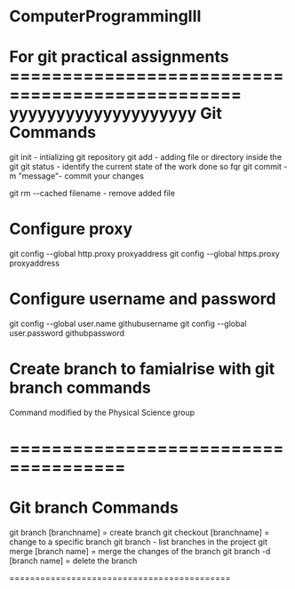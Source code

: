 # ComputerProgrammingIII
For git practical assignments 
================================================ yyyyyyyyyyyyyyyyyyyy
Git Commands
============

git init - intializing git repository
git add - adding file or directory inside the git
git status - identify the current state of the work done so fqr
git commit -m "message"- commit your changes

git rm --cached filename - remove added file

Configure proxy
===============
git config --global http.proxy proxyaddress
git config --global https.proxy proxyaddress

Configure username and password
================================
git config --global user.name githubusername
git config --global user.password githubpassword

Create branch to famialrise with git branch commands
====================================================
Command modified by the Physical Science group

=====================================
=====================================

Git branch Commands
====================
git branch [branchname] = create branch
git checkout [branchname] = change to a specific branch
git branch - list branches in the project
git merge [branch name] = merge the changes of the branch
git branch -d [branch name] = delete the branch

===========================================
